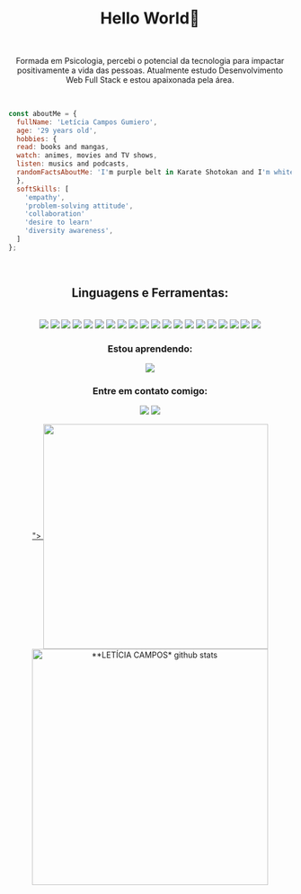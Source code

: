 <h1 align="center">Hello World👋</h1>

<br>

<p align="center">Formada em Psicologia, percebi o potencial da tecnologia para impactar positivamente a vida das pessoas. Atualmente estudo Desenvolvimento Web Full Stack e estou apaixonada pela área.</p>
<br>

```JavaScript
const aboutMe = {
  fullName: 'Letícia Campos Gumiero',
  age: '29 years old',
  hobbies: {
  read: books and mangas, 
  watch: animes, movies and TV shows,
  listen: musics and podcasts,
  randomFactsAboutMe: 'I'm purple belt in Karate Shotokan and I'm white belt in Brazilian Jiu Jitsu',
  },
  softSkills: [
    'empathy',
    'problem-solving attitude',
    'collaboration'
    'desire to learn'
    'diversity awareness',
  ]
};

```
<br>
     <div align="center">
<h2 aling="center">Linguagens e Ferramentas:</h2><br>
<section align="center">
 <img src="https://img.shields.io/badge/JavaScript-323330?style=for-the-badge&logo=javascript&logoColor=F7DF1E" />
 <img src="https://img.shields.io/badge/TypeScript-007ACC?style=for-the-badge&logo=typescript&logoColor=white" />
 <img src="https://img.shields.io/badge/Node.js-339933?style=for-the-badge&logo=nodedotjs&logoColor=white" />
 <img src="https://img.shields.io/badge/React-20232A?style=for-the-badge&logo=react&logoColor=61DAFB" />
 <img src="https://img.shields.io/badge/HTML5-E34F26?style=for-the-badge&logo=html5&logoColor=white" />
 <img src="https://img.shields.io/badge/CSS3-1572B6?style=for-the-badge&logo=css3&logoColor=white" />
 <img src="https://img.shields.io/badge/MySQL-005C84?style=for-the-badge&logo=mysql&logoColor=white" />
 <img src="https://img.shields.io/badge/MongoDB-4EA94B?style=for-the-badge&logo=mongodb&logoColor=white" />
  <img src="https://img.shields.io/badge/Jest-C21325?style=for-the-badge&logo=jest&logoColor=white" />
  <img src="https://img.shields.io/badge/Mocha-8D6748?style=for-the-badge&logo=Mocha&logoColor=white">
  <img src="https://img.shields.io/badge/Chai-f7e9c8?style=for-the-badge&logo=mocha&logoColor=a84d45">
 <img src="https://img.shields.io/badge/Express.js-000000?style=for-the-badge&logo=express&logoColor=white" />
 <img src="https://img.shields.io/badge/Docker-2CA5E0?style=for-the-badge&logo=docker&logoColor=white" />
 <img src="https://img.shields.io/badge/GIT-E44C30?style=for-the-badge&logo=git&logoColor=white" />
 <img src="https://img.shields.io/badge/eslint-3A33D1?style=for-the-badge&logo=eslint&logoColor=white" />
 <img src="https://img.shields.io/badge/Redux-593D88?style=for-the-badge&logo=redux&logoColor=white" />
 <img src="https://img.shields.io/badge/Sequelize-52B0E7?style=for-the-badge&logo=Sequelize&logoColor=white" />
 <img src="https://img.shields.io/badge/SOLID-007ABB?style=for-the-badge&logo=solid&logoColor=white" />
 <img src="https://img.shields.io/badge/ts--node-3178C6?style=for-the-badge&logo=ts-node&logoColor=white" />
 <img src="https://img.shields.io/badge/Mongoose-4EA94B?style=for-the-badge&logo=mongodb&logoColor=white" />
</section>

<h3 aling="center">Estou aprendendo:</h3>
 <img aling="center" src="https://img.shields.io/badge/Prisma-3982CE?style=for-the-badge&logo=Prisma&logoColor=white" />
</div>
<h3 align="center">Entre em contato comigo:</h3>
<p align="center">
 <a href = "mailto:leticia.camposg93@gmail.com"><img src="https://img.shields.io/badge/-Gmail-%23333?style=for-the-badge&logo=gmail&logoColor=white" target="_blank"></a>
  <a href="https://www.linkedin.com/in/letícia-campos-gumiero-dev" target="_blank"><img src="https://img.shields.io/badge/-LinkedIn-%230077B5?style=for-the-badge&logo=linkedin&logoColor=white" target="_blank">
</p>

<div align="center">
<a href="  <a href="https://github.com/Leticia-C">">
  <img align="center" src="https://github-readme-stats.vercel.app/api/top-langs/?username=Leticia-C&langs_count=7&theme=dark&hide_langs_below=1&layout=compact"  heigth="160em" width="400px"/>
</a>

  <a href="https://github.com/Leticia-C">
 <img align="center" src="https://github-readme-stats.vercel.app/api?username=Leticia-C&show_icons=true&theme=dark&line_height=33&count_private=true" alt="**LETÍCIA CAMPOS* github stats" heigth="160em" width="420px"/>
</a>


